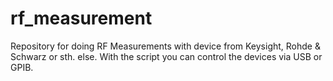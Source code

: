 # rf_measurement
Repository for doing RF Measurements with device from Keysight, Rohde &amp; Schwarz or sth. else. With the script you can control the devices via USB or GPIB. 
